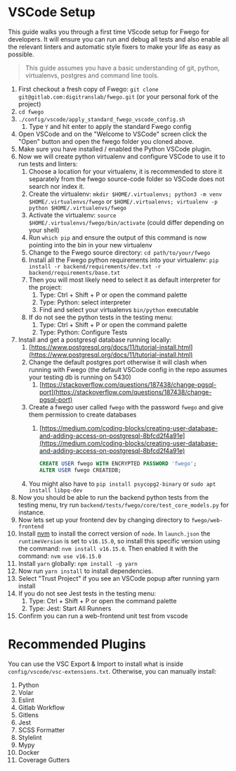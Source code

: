# VSCode Setup

This guide walks you through a first time VScode setup for Fwego for developers. It
will ensure you can run and debug all tests and also enable all the relevant linters and
automatic style fixers to make your life as easy as possible.

> This guide assumes you have a basic understanding of git, python, virtualenvs,
> postgres and command line tools.

1. First checkout a fresh copy of Fwego: `git clone git@gitlab.com:digitranslab/fwego.git`
   (or your personal fork of the project)
1. `cd fwego`
1. `./config/vscode/apply_standard_fwego_vscode_config.sh`
    1. Type `Y` and hit enter to apply the standard Fwego config
1. Open VSCode and on the "Welcome to VSCode" screen click the "Open" button
   and open the fwego folder you cloned above.
1. Make sure you have installed / enabled the Python VSCode plugin.
1. Now we will create python virtualenv and configure VSCode to use it to run tests
   and linters:
    1. Choose a location for your virtualenv, it is recommended to store it separately
       from the fwego source-code folder so VSCode does not search nor index it.
    2. Create the virtualenv: `mkdir $HOME/.virtualenvs; python3 -m venv $HOME/.virtualenvs/fwego` or 
      `$HOME/.virtualenvs; virtualenv -p python $HOME/.virtualenvs/fwego`
    3. Activate the virtualenv: `source $HOME/.virtualenvs/fwego/bin/activate`
       (could differ depending on your shell)
    4. Run `which pip` and ensure the output of this command is now pointing into the
       bin in your new virtualenv
    5. Change to the Fwego source directory: `cd path/to/your/fwego`
    6. Install all the Fwego python requirements into your virtualenv:
       `pip install -r backend/requirements/dev.txt -r backend/requirements/base.txt`
    7. Then you will most likely need to select it as default interpreter for the project:
         1. Type: Ctrl + Shift + P or open the command palette
         1. Type: Python: select interpreter
         1. Find and select your virtualenvs `bin/python` executable
    8. If do not see the python tests in the testing menu:
         1. Type: Ctrl + Shift + P or open the command palette
         1. Type: Python: Configure Tests
1. Install and get a postgresql database running locally:
    1. [https://www.postgresql.org/docs/11/tutorial-install.html](https://www.postgresql.org/docs/11/tutorial-install.html)
    2. Change the default postgres port otherwise it will clash when running with
       Fwego (the default VSCode config in the repo assumes your testing db is
       running on 5430)
        1. [https://stackoverflow.com/questions/187438/change-pgsql-port](https://stackoverflow.com/questions/187438/change-pgsql-port)
    3. Create a fwego user called `fwego` with the password `fwego` and give them
       permission to create databases
        1. [https://medium.com/coding-blocks/creating-user-database-and-adding-access-on-postgresql-8bfcd2f4a91e](https://medium.com/coding-blocks/creating-user-database-and-adding-access-on-postgresql-8bfcd2f4a91e)

            ```sql
            CREATE USER fwego WITH ENCRYPTED PASSWORD 'fwego';
            ALTER USER fwego CREATEDB;
            ```
    4. You might also have to `pip install psycopg2-binary` or
       `sudo apt install libpq-dev`
1. Now you should be able to run the backend python tests from the testing menu, try
   run `backend/tests/fwego/core/test_core_models.py` for instance.
1. Now lets set up your frontend dev by changing directory to `fwego/web-frontend`
1. Install [nvm](https://github.com/nvm-sh/nvm) to install the correct version of `node`.
   In `launch.json` the `runtimeVersion` is set to `v16.15.0`, so install this specific
   version using the command: `nvm install v16.15.0`. Then enabled it with the command: `nvm use v16.15.0`
1. Install `yarn` globally: `npm install -g yarn`
1. Now run `yarn install` to install dependencies.
1. Select "Trust Project" if you see an VSCode popup after running yarn install
1. If you do not see Jest tests in the testing menu:
   1. Type: Ctrl + Shift + P or open the command palette
   1. Type: Jest: Start All Runners
1. Confirm you can run a web-frontend unit test from vscode

# Recommended Plugins

You can use the VSC Export & Import to install what is inside `config/vscode/vsc-extensions.txt`.
Otherwise, you can manually install:

1. Python
1. Volar
1. Eslint
1. Gitlab Workflow
1. Gitlens
1. Jest
1. SCSS Formatter
1. Stylelint
1. Mypy
1. Docker
1. Coverage Gutters
